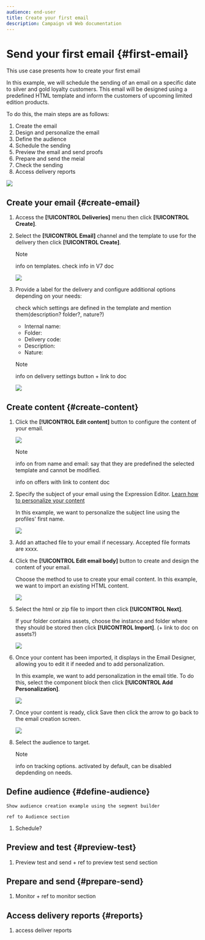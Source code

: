 ```yaml
---
audience: end-user
title: Create your first email
description: Campaign v8 Web documentation
---
```

# Send your first email {#first-email}


This use case presents how to create your first email 

In this example, we will schedule the sending of an email on a specific date to silver and gold loyalty customers. This email will be designed using a predefined HTML template and inform the customers of upcoming limited edition products.

To do this, the main steps are as follows:

1. Create the email 
1. Design and personalize the email 
1. Define the audience
1. Schedule the sending
1. Preview the email and send proofs
1. Prepare and send the meial
1. Check the sending
1. Access delivery reports

![](assets/delivery-list.png)

## Create your email {#create-email}

1. Access the **[!UICONTROL Deliveries]** menu then click **[!UICONTROL Create]**.
1. Select the **[!UICONTROL Email]** channel and the template to use for the delivery then click **[!UICONTROL Create]**.

    >[!NOTE]
    >
    >info on templates. check info in V7 doc

    ![](assets/channel-template.png)

1. Provide a label for the delivery and configure additional options depending on your needs:

    check which settings are defined in the template and mention them(description? folder?, nature?)

    * Internal name: 
    * Folder: 
    * Delivery code: 
    * Description: 
    * Nature: 
    
    >[!NOTE]
    >
    >info on delivery settings button + link to doc

    ![](assets/email-properties.png)

## Create content {#create-content}

1. Click the **[!UICONTROL Edit content]** button to configure the content of your email. 

    ![](assets/edit-content.png)

    >[!NOTE]
    >
    >info on from name and email: say that they are predefined the selected template and cannot be modified.
    >
    >info on offers with link to content doc

1. Specify the subject of your email using the Expression Editor. [Learn how to personalize your content](../personalization/personalize.md)

    In this example, we want to personalize the subject line using the profiles' first name.

    ![](assets/subject-line.png)

1. Add an attached file to your email if necessary. Accepted file formats are xxxx.

1. Click the **[!UICONTROL Edit email body]** button to create and design the content of your email.

    Choose the method to use to create your email content. In this example, we want to import an existing HTML content.

    ![](assets/import-html.png)

1. Select the html or zip file to import then click **[!UICONTROL Next]**.

    If your folder contains assets, choose the instance and folder where they should be stored then click **[!UICONTROL Import]**. (+ link to doc on assets?)

    ![](assets/import-folder.png)

1. Once your content has been imported, it displays in the Email Designer, allowing you to edit it if needed and to add personalization.

    In this example, we want to add personalization in the email title. To do this, select the component block then click **[!UICONTROL Add Personalization]**.

    ![](assets/add-perso.png)

1. Once your content is ready, click Save then click the arrow to go back to the email creation screen.

    ![](assets/save-content.png)

1. Select the audience to target.

    >[!NOTE]
    >
    >info on tracking options. activated by default, can be disabled depdending on needs.

## Define audience {#define-audience}

    Show audience creation example using the segment builder

    ref to Audience section

1. Schedule?

<!--
no Schedule -> send immediately
or schedule, date, hour, confirmation
-->

## Preview and test {#preview-test}

1. Preview test and send + ref to preview test send section

## Prepare and send {#prepare-send}

1. Monitor + ref to monitor section

## Access delivery reports {#reports}

1. access deliver reports
